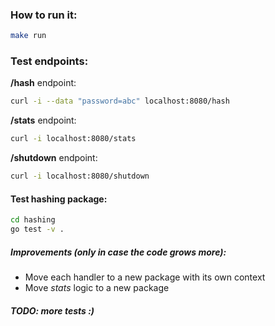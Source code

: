 ### How to run it:

```bash
make run
```

### Test endpoints:

**/hash** endpoint:
```bash
curl -i --data "password=abc" localhost:8080/hash
```

**/stats** endpoint:
```bash
curl -i localhost:8080/stats
```

**/shutdown** endpoint:
```bash
curl -i localhost:8080/shutdown
```

#### Test hashing package:

```bash
cd hashing
go test -v .
```

##### Improvements (only in case the code grows more):
 - Move each handler to a new package with its own context
 - Move *stats* logic to a new package


##### TODO: more tests :)
